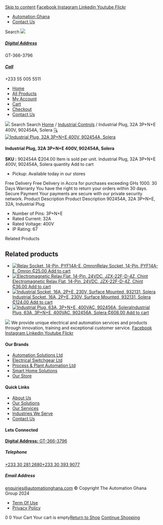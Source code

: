 [Skip to content](https://store.automationghana.com/product/industrial-plug-902454a-solera/#content)
[ Facebook ](https://www.facebook.com/automationgh/) [ Instagram ](https://www.instagram.com/automationgh/) [ Linkedin ](https://www.linkedin.com/company/the-automation-ghana-limited/) [ Youtube ](https://www.youtube.com/channel/UCurrRDUSm5oIW39VXjn1u0w) [ Flickr ](https://www.flickr.com/photos/181794037@N07/)
  * [ Automation Ghana ](https://automationghana.com)
  * [ Contact Us ](https://store.automationghana.com/contact/)


Search
[ ![](https://store.automationghana.com/wp-content/uploads/2024/04/Website-TAGG-Logo-BLUE.png) ](https://store.automationghana.com/)
[ ](https://maps.app.goo.gl/m4xeaagWCNbLk4jM6)
#####  [ Digital Address ](https://maps.app.goo.gl/m4xeaagWCNbLk4jM6)
GT-366-3796 
[ ](tel:+233550055511)
#####  [ Call ](tel:+233550055511)
+233 55 005 5511 
  * [Home](https://store.automationghana.com/)
  * [All Products](https://store.automationghana.com/shop/)
  * [My Account](https://store.automationghana.com/my-account/)
  * [Cart](https://store.automationghana.com/cart/)
  * [Checkout](https://store.automationghana.com/checkout/)
  * [Contact Us](https://store.automationghana.com/contact/)


[![](https://store.automationghana.com/wp-content/uploads/2024/04/AutomationGhana_logo_white.png)](https://store.automationghana.com)
Search
Search
[Home](https://store.automationghana.com) / [Industrial Controls](https://store.automationghana.com/product-category/industrial-controls/) / Industrial Plug, 32A 3P+N+E 400V, 902454A, Solera
[🔍](https://store.automationghana.com/product/industrial-plug-902454a-solera/)
[![Industrial Plug, 32A 3P+N+E 400V, 902454A, Solera](https://store.automationghana.com/wp-content/uploads/2020/04/902454A.png)](https://store.automationghana.com/wp-content/uploads/2020/04/902454A.png)
####  Industrial Plug, 32A 3P+N+E 400V, 902454A, Solera 
**SKU :** 902454A 
₵204.00
Item is sold per unit.
Industrial Plug, 32A 3P+N+E 400V, 902454A, Solera quantity
Add to cart
  * Pickup: Available today in our stores


Free Delivery 
Free Delivery in Accra for purchases exceeding GHs 1000. 
30 Days Warranty 
You have the right to return your orders within 30 days. 
Secure Payment 
Your payments are secure with our private security network. 
Product Description
Product Description
902454A, 32A 3P+N+E, 32A, Industrial Plug 
  * Number of Pins: 3P+N+E
  * Rated Current: 32A
  * Rated Voltage: 400V
  * IP Rating: 67


Related Products 
## Related products
  * [![Relay Socket, 14-Pin, PYF14A-E, Omron](https://store.automationghana.com/wp-content/uploads/2020/04/14-Pin-Relay-Socket-PTF14A-E-Omron.jpg)Relay Socket, 14-Pin, PYF14A-E, Omron ₵25.00 ](https://store.automationghana.com/product/14-pin-relay-socket-pyf14a-e-omron/)
[Add to cart](https://store.automationghana.com/product/industrial-plug-902454a-solera/?add-to-cart=1598)
  * [![Electromagnetic Relay,Flat, 14-Pin, 24VDC, JZX-22F-D-4Z, Chint](https://store.automationghana.com/wp-content/uploads/2020/04/11-Pin-Relay-JQX-10F_3Z-220VAC-Chint-2-300x300.jpg)Electromagnetic Relay,Flat, 14-Pin, 24VDC, JZX-22F-D-4Z, Chint ₵36.00 ](https://store.automationghana.com/product/14-pin-relay-jzx-22f-d-4z-24vdc-chint/)
[Add to cart](https://store.automationghana.com/product/industrial-plug-902454a-solera/?add-to-cart=1597)
  * [![Industrial Socket, 16A, 2P+E, 230V, Surface Mounted, 932131, Solera](https://store.automationghana.com/wp-content/uploads/2020/02/SOLERA-21-300x300.jpg)Industrial Socket, 16A, 2P+E, 230V, Surface Mounted, 932131, Solera ₵124.00 ](https://store.automationghana.com/product/socket-932131-solera/)
[Add to cart](https://store.automationghana.com/product/industrial-plug-902454a-solera/?add-to-cart=1534)
  * [![Industrial Plug, 63A, 3P+N+E, 400VAC, 902456A, Solera](https://store.automationghana.com/wp-content/uploads/2020/02/SOLERA-8-300x300.jpg)Industrial Plug, 63A, 3P+N+E, 400VAC, 902456A, Solera ₵608.00 ](https://store.automationghana.com/product/plug-902456a-solera/)
[Add to cart](https://store.automationghana.com/product/industrial-plug-902454a-solera/?add-to-cart=1524)


![](https://store.automationghana.com/wp-content/uploads/2024/04/AutomationGhana_logo_white.png)
We provide unique electrical and automation services and products through innovation, training and exceptional customer service.
[ Facebook ](https://www.facebook.com/automationgh/) [ Instagram ](https://www.instagram.com/automationgh/) [ Linkedin ](https://www.linkedin.com/company/the-automation-ghana-limited/) [ Youtube ](https://www.youtube.com/channel/UCurrRDUSm5oIW39VXjn1u0w) [ Flickr ](https://www.flickr.com/photos/181794037@N07/)
#### Our Brands
  * [ Automation Solutions Ltd ](https://store.automationghana.com/product/industrial-plug-902454a-solera/)
  * [ Electrical Switchgear Ltd ](https://store.automationghana.com/product/industrial-plug-902454a-solera/)
  * [ Process & Plant Automation Ltd ](https://store.automationghana.com/product/industrial-plug-902454a-solera/)
  * [ Smart Home Solutions ](https://store.automationghana.com/product/industrial-plug-902454a-solera/)
  * [ Our Store ](https://store.automationghana.com/product/industrial-plug-902454a-solera/)


#### Quick Links
  * [ About Us ](https://store.automationghana.com/product/industrial-plug-902454a-solera/)
  * [ Our Solutions ](https://store.automationghana.com/product/industrial-plug-902454a-solera/)
  * [ Our Services ](https://store.automationghana.com/product/industrial-plug-902454a-solera/)
  * [ Industries We Serve ](https://store.automationghana.com/product/industrial-plug-902454a-solera/)
  * [ Contact Us ](https://store.automationghana.com/product/industrial-plug-902454a-solera/)


#### Lets Connected
[**Digital Address:** GT-366-3796](https://maps.app.goo.gl/m4xeaagWCNbLk4jM6)
#####  Telephone 
[ +233 30 281 2680](tel:+233302812680)[+233 30 393 9077](https://store.automationghana.com/product/industrial-plug-902454a-solera/+233303939077)
#####  Email Address 
enquiries@automationghana.com 
© Copyright The Automation Ghana Group 2024
  * [ Term Of Use ](https://store.automationghana.com/product/industrial-plug-902454a-solera/)
  * [ Privacy Policy ](https://store.automationghana.com/product/industrial-plug-902454a-solera/)


0
0
Your Cart
Your cart is empty[Return to Shop](https://store.automationghana.com/shop/)
[Continue Shopping](https://store.automationghana.com/product/industrial-plug-902454a-solera/)
